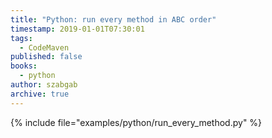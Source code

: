 ```yaml
---
title: "Python: run every method in ABC order"
timestamp: 2019-01-01T07:30:01
tags:
  - CodeMaven
published: false
books:
  - python
author: szabgab
archive: true
---
```



{% include file="examples/python/run_every_method.py" %}

